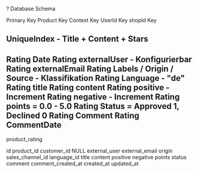 ? Database Schema

Primary Key
Product Key
Context Key
UserId Key
shopId Key

UniqueIndex - Title + Content + Stars
--
Rating Date
Rating externalUser - Konfigurierbar
Rating externalEmail
Rating Labels / Origin / Source - Klassifikation
Rating Language - "de"
Rating title
Rating content
Rating positive - Increment
Rating negative - Increment
Rating points = 0.0 - 5.0
Rating Status = Approved 1, Declined 0
Rating Comment
Rating CommentDate
--

product_rating

id
product_id
customer_id NULL
external_user
external_email
origin
sales_channel_id
language_id
title
content
positive
negative
points
status
comment
comment_created_at
created_at
updated_at

